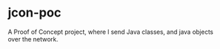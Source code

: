 # jcon-poc
A Proof of Concept project, where I send Java classes, and java objects over the network.
